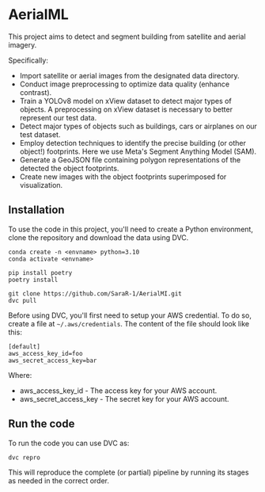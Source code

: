 # AerialML
This project aims to detect and segment building from satellite and aerial imagery.

Specifically:
- Import satellite or aerial images from the designated data directory.
- Conduct image preprocessing to optimize data quality (enhance contrast).
- Train a YOLOv8 model on xView dataset to detect major types of objects. A preprocessing on xView dataset is necessary to better represent our test data.
- Detect major types of objects such as buildings, cars or airplanes on our test dataset.
- Employ detection techniques to identify the precise building (or other object!) footprints. Here we use Meta's Segment Anything Model (SAM).
- Generate a GeoJSON file containing polygon representations of the detected the object footprints.
- Create new images with the object footprints superimposed for visualization.


## Installation
To use the code in this project, you'll need to create a Python environment, clone the repository and download the data using DVC.
```
conda create -n <envname> python=3.10
conda activate <envname>

pip install poetry
poetry install

git clone https://github.com/SaraR-1/AerialMI.git
dvc pull
```

Before using DVC, you'll first need to setup your AWS credential. To do so, create a file at `~/.aws/credentials`. The content of the file should look like this:
```
[default]
aws_access_key_id=foo
aws_secret_access_key=bar
```
Where:
- aws_access_key_id - The access key for your AWS account.
- aws_secret_access_key - The secret key for your AWS account.

## Run the code
To run the code you can use DVC as:
```
dvc repro
```
This will reproduce the complete (or partial) pipeline by running its stages as needed in the correct order.

